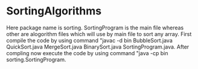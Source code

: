 # SortingAlgorithms
Here package name is sorting.
SortingProgram is the main file whereas other are alogorithm files which will use by main file to sort any array.
First compile the code by using command "javac -d bin BubbleSort.java QuickSort.java MergeSort.java BinarySort.java SortingProgram.java.
After compling now execute the code by using command "java -cp bin sorting.SortingProgram.
